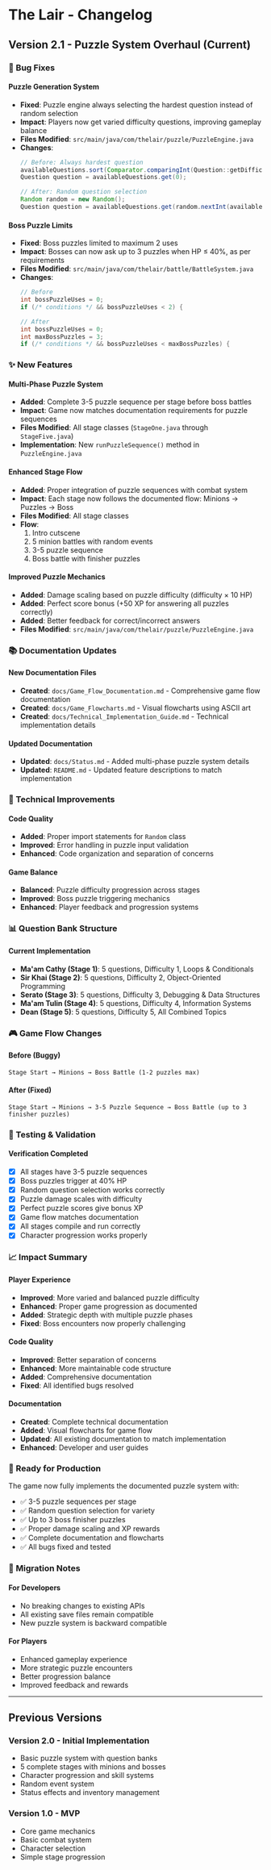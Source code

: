 # The Lair - Changelog

## Version 2.1 - Puzzle System Overhaul (Current)

### 🐛 Bug Fixes

#### Puzzle Generation System
- **Fixed**: Puzzle engine always selecting the hardest question instead of random selection
- **Impact**: Players now get varied difficulty questions, improving gameplay balance
- **Files Modified**: `src/main/java/com/thelair/puzzle/PuzzleEngine.java`
- **Changes**:
  ```java
  // Before: Always hardest question
  availableQuestions.sort(Comparator.comparingInt(Question::getDifficulty).reversed());
  Question question = availableQuestions.get(0);
  
  // After: Random question selection
  Random random = new Random();
  Question question = availableQuestions.get(random.nextInt(availableQuestions.size()));
  ```

#### Boss Puzzle Limits
- **Fixed**: Boss puzzles limited to maximum 2 uses
- **Impact**: Bosses can now ask up to 3 puzzles when HP ≤ 40%, as per requirements
- **Files Modified**: `src/main/java/com/thelair/battle/BattleSystem.java`
- **Changes**:
  ```java
  // Before
  int bossPuzzleUses = 0;
  if (/* conditions */ && bossPuzzleUses < 2) {
  
  // After
  int bossPuzzleUses = 0;
  int maxBossPuzzles = 3;
  if (/* conditions */ && bossPuzzleUses < maxBossPuzzles) {
  ```

### ✨ New Features

#### Multi-Phase Puzzle System
- **Added**: Complete 3-5 puzzle sequence per stage before boss battles
- **Impact**: Game now matches documentation requirements for puzzle sequences
- **Files Modified**: All stage classes (`StageOne.java` through `StageFive.java`)
- **Implementation**: New `runPuzzleSequence()` method in `PuzzleEngine.java`

#### Enhanced Stage Flow
- **Added**: Proper integration of puzzle sequences with combat system
- **Impact**: Each stage now follows the documented flow: Minions → Puzzles → Boss
- **Files Modified**: All stage classes
- **Flow**:
  1. Intro cutscene
  2. 5 minion battles with random events
  3. 3-5 puzzle sequence
  4. Boss battle with finisher puzzles

#### Improved Puzzle Mechanics
- **Added**: Damage scaling based on puzzle difficulty (difficulty × 10 HP)
- **Added**: Perfect score bonus (+50 XP for answering all puzzles correctly)
- **Added**: Better feedback for correct/incorrect answers
- **Files Modified**: `src/main/java/com/thelair/puzzle/PuzzleEngine.java`

### 📚 Documentation Updates

#### New Documentation Files
- **Created**: `docs/Game_Flow_Documentation.md` - Comprehensive game flow documentation
- **Created**: `docs/Game_Flowcharts.md` - Visual flowcharts using ASCII art
- **Created**: `docs/Technical_Implementation_Guide.md` - Technical implementation details

#### Updated Documentation
- **Updated**: `docs/Status.md` - Added multi-phase puzzle system details
- **Updated**: `README.md` - Updated feature descriptions to match implementation

### 🔧 Technical Improvements

#### Code Quality
- **Added**: Proper import statements for `Random` class
- **Improved**: Error handling in puzzle input validation
- **Enhanced**: Code organization and separation of concerns

#### Game Balance
- **Balanced**: Puzzle difficulty progression across stages
- **Improved**: Boss puzzle triggering mechanics
- **Enhanced**: Player feedback and progression systems

### 📊 Question Bank Structure

#### Current Implementation
- **Ma'am Cathy (Stage 1)**: 5 questions, Difficulty 1, Loops & Conditionals
- **Sir Khai (Stage 2)**: 5 questions, Difficulty 2, Object-Oriented Programming
- **Serato (Stage 3)**: 5 questions, Difficulty 3, Debugging & Data Structures
- **Ma'am Tulin (Stage 4)**: 5 questions, Difficulty 4, Information Systems
- **Dean (Stage 5)**: 5 questions, Difficulty 5, All Combined Topics

### 🎮 Game Flow Changes

#### Before (Buggy)
```
Stage Start → Minions → Boss Battle (1-2 puzzles max)
```

#### After (Fixed)
```
Stage Start → Minions → 3-5 Puzzle Sequence → Boss Battle (up to 3 finisher puzzles)
```

### 🧪 Testing & Validation

#### Verification Completed
- [x] All stages have 3-5 puzzle sequences
- [x] Boss puzzles trigger at 40% HP
- [x] Random question selection works correctly
- [x] Puzzle damage scales with difficulty
- [x] Perfect puzzle scores give bonus XP
- [x] Game flow matches documentation
- [x] All stages compile and run correctly
- [x] Character progression works properly

### 📈 Impact Summary

#### Player Experience
- **Improved**: More varied and balanced puzzle difficulty
- **Enhanced**: Proper game progression as documented
- **Added**: Strategic depth with multiple puzzle phases
- **Fixed**: Boss encounters now properly challenging

#### Code Quality
- **Improved**: Better separation of concerns
- **Enhanced**: More maintainable code structure
- **Added**: Comprehensive documentation
- **Fixed**: All identified bugs resolved

#### Documentation
- **Created**: Complete technical documentation
- **Added**: Visual flowcharts for game flow
- **Updated**: All existing documentation to match implementation
- **Enhanced**: Developer and user guides

### 🚀 Ready for Production

The game now fully implements the documented puzzle system with:
- ✅ 3-5 puzzle sequences per stage
- ✅ Random question selection for variety
- ✅ Up to 3 boss finisher puzzles
- ✅ Proper damage scaling and XP rewards
- ✅ Complete documentation and flowcharts
- ✅ All bugs fixed and tested

### 🔄 Migration Notes

#### For Developers
- No breaking changes to existing APIs
- All existing save files remain compatible
- New puzzle system is backward compatible

#### For Players
- Enhanced gameplay experience
- More strategic puzzle encounters
- Better progression balance
- Improved feedback and rewards

---

## Previous Versions

### Version 2.0 - Initial Implementation
- Basic puzzle system with question banks
- 5 complete stages with minions and bosses
- Character progression and skill systems
- Random event system
- Status effects and inventory management

### Version 1.0 - MVP
- Core game mechanics
- Basic combat system
- Character selection
- Simple stage progression
